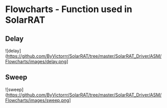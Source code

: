 # Flowcharts - Function used in SolarRAT


## Delay
![delay](https://github.com/ByVictorrr/SolarRAT/tree/master/SolarRAT_Driver/ASM/Flowcharts/images/delay.png]

## Sweep
![sweep](https://github.com/ByVictorrr/SolarRAT/tree/master/SolarRAT_Driver/ASM/Flowcharts/images/sweep.png]

